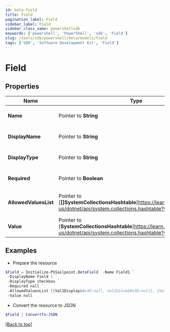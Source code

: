 ```yaml
---
id: beta-field
title: Field
pagination_label: Field
sidebar_label: Field
sidebar_class_name: powershellsdk
keywords: ['powershell', 'PowerShell', 'sdk', 'Field'] 
slug: /tools/sdk/powershell/beta/models/field
tags: ['SDK', 'Software Development Kit', 'Field']
---
```



# Field

## Properties

Name | Type | Description | Notes
------------ | ------------- | ------------- | -------------
**Name** |  Pointer to **String** | Name of the FormItem | [optional] 
**DisplayName** |  Pointer to **String** | Display name of the field | [optional] 
**DisplayType** |  Pointer to **String** | Type of the field to display | [optional] 
**Required** |  Pointer to **Boolean** | True if the field is required | [optional] 
**AllowedValuesList** |  Pointer to [**[]SystemCollectionsHashtable**]https://learn.microsoft.com/en-us/dotnet/api/system.collections.hashtable?view=net-9.0 | List of allowed values for the field | [optional] 
**Value** |  Pointer to [**SystemCollectionsHashtable**]https://learn.microsoft.com/en-us/dotnet/api/system.collections.hashtable?view=net-9.0 | Value of the field | [optional] 

## Examples

- Prepare the resource
```powershell
$Field = Initialize-PSSailpoint.BetaField  -Name Field1 `
 -DisplayName Field 1 `
 -DisplayType checkbox `
 -Required null `
 -AllowedValuesList [{Val1Display&#x3D;null, Val1Value&#x3D;null}, {Val2Display&#x3D;null, Val2Value&#x3D;null}] `
 -Value null
```

- Convert the resource to JSON
```powershell
$Field | ConvertTo-JSON
```


[[Back to top]](#) 

